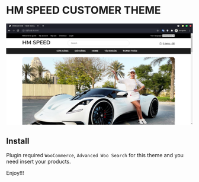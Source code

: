 # HM SPEED CUSTOMER THEME

![GitHub Logo](./img/Screenshot.png)

## Install

Plugin required `WooCommerce`, `Advanced Woo Search` for this theme and you need insert your products.

Enjoy!!!
